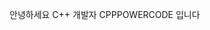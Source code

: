 안녕하세요 C++ 개발자 CPPPOWERCODE 입니다

<!---
cpppowercode/cpppowercode is a ✨ special ✨ repository because its `README.md` (this file) appears on your GitHub profile.
You can click the Preview link to take a look at your changes.
--->
